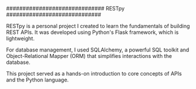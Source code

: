 ############################## RESTpy #############################

RESTpy is a personal project I created to learn the fundamentals of building REST APIs. It was developed using Python's Flask framework, which is lightweight. 

For database management, I used SQLAlchemy, a powerful SQL toolkit and Object-Relational Mapper (ORM) that simplifies interactions with the database.

This project served as a hands-on introduction to core concepts of APIs and the Python language.
